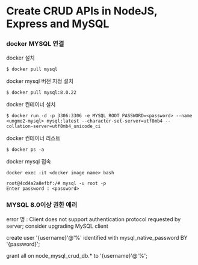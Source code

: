 # Create CRUD APIs in NodeJS, Express and MySQL

### docker MYSQL 연결

docker 설치
```
$ docker pull mysql
```

docker mysql 버전 지정 설치
```
$ docker pull mysql:8.0.22
```

docker 컨테이너 설치
```
$ docker run -d -p 3306:3306 -e MYSQL_ROOT_PASSWORD=<password> --name <ungmo2-mysql> mysql:latest --character-set-server=utf8mb4 --collation-server=utf8mb4_unicode_ci
```

docker 컨테이너 리스트
```
$ docker ps -a
```
docker mysql 접속
```
docker exec -it <docker image name> bash

root@4cd4a2a8efbf:/# mysql -u root -p
Enter password : <password>
```




### MYSQL 8.0이상 권한 에러

error 명 : Client does not support authentication protocol requested by server; consider upgrading MySQL client

create user '{username}'@'%' identified with mysql_native_password BY '{password}';

grant all on node_mysql_crud_db.\* to '{username}'@'%';
